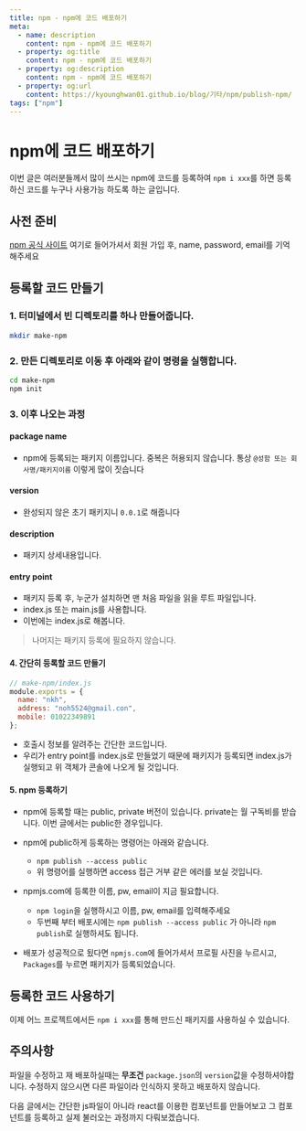 ```yaml
---
title: npm - npm에 코드 배포하기
meta:
  - name: description
    content: npm - npm에 코드 배포하기
  - property: og:title
    content: npm - npm에 코드 배포하기
  - property: og:description
    content: npm - npm에 코드 배포하기
  - property: og:url
    content: https://kyounghwan01.github.io/blog/기타/npm/publish-npm/
tags: ["npm"]
---
```


# npm에 코드 배포하기

이번 글은 여러분들께서 많이 쓰시는 npm에 코드를 등록하여 `npm i xxx`를 하면 등록하신 코드를 누구나 사용가능 하도록 하는 글입니다.

## 사전 준비

[npm 공식 사이트](https://www.npmjs.com/) 여기로 들어가셔서 회원 가입 후, name, password, email를 기억해주세요

## 등록할 코드 만들기

### 1. 터미널에서 빈 디렉토리를 하나 만들어줍니다.

```sh
mkdir make-npm
```

### 2. 만든 디렉토리로 이동 후 아래와 같이 명령을 실행합니다.

```sh
cd make-npm
npm init
```

### 3. 이후 나오는 과정

#### package name

- npm에 등록되는 패키지 이름입니다. 중복은 허용되지 않습니다. 통상 `@성함 또는 회사명/패키지이름` 이렇게 많이 짓습니다

#### version

- 완성되지 않은 초기 패키지니 `0.0.1`로 해줍니다

#### description

- 패키지 상세내용입니다.

#### entry point

- 패키지 등록 후, 누군가 설치하면 맨 처음 파일을 읽을 루트 파일입니다.
- index.js 또는 main.js를 사용합니다.
- 이번에는 index.js로 해봅니다.

> 나머지는 패키지 등록에 필요하지 않습니다.

#### 4. 간단히 등록할 코드 만들기

```js
// make-npm/index.js
module.exports = {
  name: "nkh",
  address: "noh5524@gmail.con",
  mobile: 01022349891
};
```

- 호출시 정보를 알려주는 간단한 코드입니다.
- 우리가 entry point를 index.js로 만들었기 때문에 패키지가 등록되면 index.js가 실행되고 위 객체가 콘솔에 나오게 될 것입니다.

#### 5. npm 등록하기

- npm에 등록할 때는 public, private 버전이 있습니다. private는 월 구독비를 받습니다. 이번 글에서는 public한 경우입니다.

- npm에 public하게 등록하는 명령어는 아래와 같습니다.

  - `npm publish --access public`
  - 위 명령어를 실행하면 access 접근 거부 같은 에러를 보실 것입니다.

- npmjs.com에 등록한 이름, pw, email이 지금 필요합니다.

  - `npm login`을 실행하시고 이름, pw, email를 입력해주세요
  - 두번째 부터 배포시에는 `npm publish --access public` 가 아니라 `npm publish`로 실행하셔도 됩니다.

- 배포가 성공적으로 됬다면 `npmjs.com`에 들어가셔서 프로필 사진을 누르시고, `Packages`를 누르면 패키지가 등록되었습니다.

## 등록한 코드 사용하기

이제 어느 프로젝트에서든 `npm i xxx`를 통해 만드신 패키지를 사용하실 수 있습니다.

## 주의사항

파일을 수정하고 재 배포하실때는 **무조건** `package.json`의 `version`값을 수정하셔야합니다. 수정하지 않으시면 다른 파일이라 인식하지 못하고 배포하지 않습니다.

다음 글에서는 간단한 js파일이 아니라 react를 이용한 컴포넌트를 만들어보고 그 컴포넌트를 등록하고 실제 불러오는 과정까지 다뤄보겠습니다.
